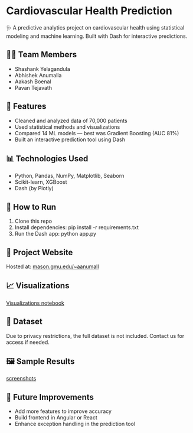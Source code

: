 # Cardiovascular Health Prediction

🩺 A predictive analytics project on cardiovascular health using statistical modeling and machine learning. Built with Dash for interactive predictions.

## 👨‍🔬 Team Members
- Shashank Yelagandula
- Abhishek Anumalla
- Aakash Boenal
- Pavan Tejavath

## 🚀 Features
- Cleaned and analyzed data of 70,000 patients
- Used statistical methods and visualizations
- Compared 14 ML models — best was Gradient Boosting (AUC 81%)
- Built an interactive prediction tool using Dash

## 📊 Technologies Used
- Python, Pandas, NumPy, Matplotlib, Seaborn
- Scikit-learn, XGBoost
- Dash (by Plotly)

## 🧪 How to Run
1. Clone this repo
2. Install dependencies:
pip install -r requirements.txt
3. Run the Dash app:
python app.py


## 🔗 Project Website
Hosted at: [mason.gmu.edu/~aanumall](http://mason.gmu.edu/~aanumall)

## 📈 Visualizations
[Visualizations notebook](https://github.com/shashankyelagandula/Cardiovascular-Health-Patterns/blob/main/Visualizations%20notebook.ipynb)

## 📁 Dataset
Due to privacy restrictions, the full dataset is not included. Contact us for access if needed.

## 🖼️ Sample Results

[screenshots](https://github.com/shashankyelagandula/Cardiovascular-Health-Patterns/tree/8b63f9898181c86862831168d86919ef9ec5a4ce/screenshots)


## 📌 Future Improvements
- Add more features to improve accuracy
- Build frontend in Angular or React
- Enhance exception handling in the prediction tool
